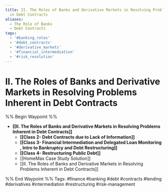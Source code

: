 ```yaml
---
title: II. The Roles of Banks and Derivative Markets in Resolving Problems Inherent
  in Debt Contracts
aliases:
  - The Role of Banks
  - Debt Contracts
tags:
  - '#banking_roles'
  - '#debt_contracts'
  - '#derivative_markets'
  - '#financial_intermediation'
  - '#risk_resolution'
---
```

# II. The Roles of Banks and Derivative Markets in Resolving Problems Inherent in Debt Contracts

%% Begin Waypoint %%
- **[[II. The Roles of Banks and Derivative Markets in Resolving Problems Inherent in Debt Contracts]]**
	- **[[Class 2- Debt Contracts due to Lack of Information]]**
	- **[[Class 3- Financial Intermediation and Delegated Loan Monitoring , Intro to Bankruptcy and Debt Restructuring]]**
	- **[[Class 4- Restructuring Public Debt]]**
	- [[HomeMax Case Study Solution]]
	- [[II. The Roles of Banks and Derivative Markets in Resolving Problems Inherent in Debt Contracts]]

%% End Waypoint %%
Tags: #finance #banking #debt #contracts #lending #derivatives #intermediation #restructuring #risk-management
